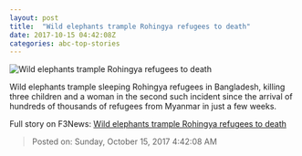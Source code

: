 ```yaml
---
layout: post
title:  "Wild elephants trample Rohingya refugees to death"
date: 2017-10-15 04:42:08Z
categories: abc-top-stories
---
```


![Wild elephants trample Rohingya refugees to death](http://www.abc.net.au/news/image/9036450-1x1-700x700.jpg)

Wild elephants trample sleeping Rohingya refugees in Bangladesh, killing three children and a woman in the second such incident since the arrival of hundreds of thousands of refugees from Myanmar in just a few weeks.


Full story on F3News: [Wild elephants trample Rohingya refugees to death](http://www.f3nws.com/n/B4FjfD)

> Posted on: Sunday, October 15, 2017 4:42:08 AM
